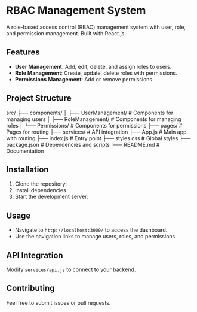 # RBAC Management System

A role-based access control (RBAC) management system with user, role, and permission management. Built with React.js.

## **Features**
- **User Management**: Add, edit, delete, and assign roles to users.
- **Role Management**: Create, update, delete roles with permissions.
- **Permissions Management**: Add or remove permissions.

## **Project Structure**
src/ ├── components/ │ ├── UserManagement/ # Components for managing users │ ├── RoleManagement/ # Components for managing roles │ └── Permissions/ # Components for permissions ├── pages/ # Pages for routing ├── services/ # API integration ├── App.js # Main app with routing ├── index.js # Entry point ├── styles.css # Global styles ├── package.json # Dependencies and scripts └── README.md # Documentation


## **Installation**
1. Clone the repository:
2. Install dependencies
3. Start the development server:


## **Usage**
- Navigate to `http://localhost:3000/` to access the dashboard.
- Use the navigation links to manage users, roles, and permissions.

## **API Integration**
Modify `services/api.js` to connect to your backend.

## **Contributing**
Feel free to submit issues or pull requests.


